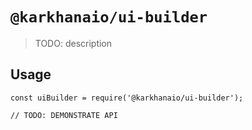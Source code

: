 # `@karkhanaio/ui-builder`

> TODO: description

## Usage

```
const uiBuilder = require('@karkhanaio/ui-builder');

// TODO: DEMONSTRATE API
```
